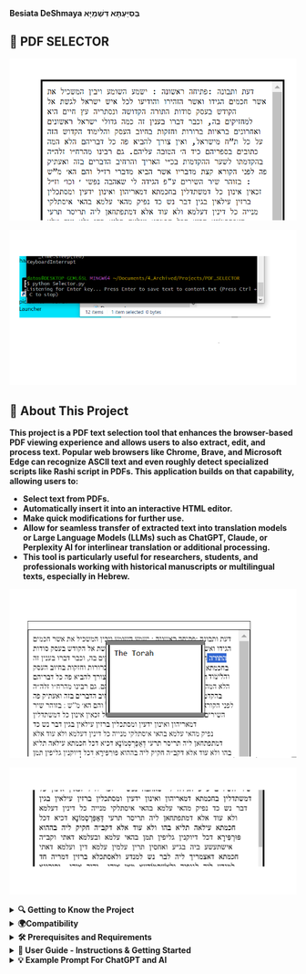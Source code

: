 **Besiata DeShmaya בְּסִיַּעְתָּא דִּשְׁמַיָּא**

## **📜 PDF SELECTOR**
![Alt text](images/PDF_EDITOR.png)


![Alt text](images/Selector_Listening.png)


 ## 📜 About This Project
**This project is a PDF text selection tool that enhances the browser-based PDF viewing experience and allows users to also extract, edit, and process text. Popular web browsers like Chrome, Brave, and Microsoft Edge can recognize ASCII text and even roughly detect specialized scripts like Rashi script in PDFs. This application builds on that capability, allowing users to:**

  - **Select text from PDFs.**
  - **Automatically insert it into an interactive HTML editor.**
  - **Make quick modifications for further use.**
  - **Allow for seamless transfer of extracted text into translation models or Large Language Models (LLMs) such as ChatGPT, Claude, or Perplexity AI for interlinear translation or additional processing.**
  - **This tool is particularly useful for researchers, students, and professionals working with historical manuscripts or multilingual texts, especially in Hebrew.**

<p align="center">
  <img src="images/NotesPreview.png" alt="Notes Preview">
</p>


![Alt text](images/Middle.png)




<details>
  <summary><strong>🔍 Getting to Know the Project </strong></summary>
  
**Modern PDF viewers, such as those in Chrome and Brave, have the ability to detect ASCII text from PDFs. They can even roughly recognize the famous Rashi script and convert it into standard Ashuri Script/Standard ASCII by default as shown in the picture below.**



![Alt text](images/ref1.jpeg)

**Select any of the words from the PDF document, and you will see the text registered in the selection space in standard Ashuri Script/Standard ASCII form, as shown in the picture above.**

**Now, this application allows you, once you have selected the text, to press **Enter** on any selection, and it will automatically add the word into an **interactive HTML editor**, as seen in the image below. You can then select, view, cut, copy, paste, add, and delete text and even save notes on selected words and retrieve the same notes upon selecting the same word again and pressing the key combination again.**

![Alt text](images/EditMode.png)


**Overall this allows for easy editing and is great for rendering old manuscripts into selectable form. Once in selectable form this means that after the selection the text can  easily be copied or pasted into any other application, or sent into any large translation model or language model, such as ChatGPT, Claude, or Perplexity AI, that supports interlinear translation.**

**This is a very useful middle man in-between like application because it allows for quick text modifications using the program and saves the output into a persistent file on the system upon toggeling save.**

</details>


<details>
  <summary><strong>🌍Compatibility</strong></summary>

### Browsers That Pick Up PDF Text Streams on Selecting Text:
- **Chrome**  
- **Brave**  
- **Microsoft Edge**  

### Browsers That the PDF Selector Will Accept:
- **Chrome**  
- **Brave**  
- **Microsoft Edge** (Text is reversed, though)  

### Recommended for Use:
- **Chrome**  
- **Brave**  
</details>



<details> 
   <summary><strong>🛠️ Prerequisites and Requirements  </strong></summary>

**To use this tool, make sure you have the following installed:**

✅ **A Browser with PDF Viewing Capabilities** – The program should recognize any browser-based PDF viewer that picks up PDF TEXT STREAMS ON SELECT.  
   **Recommended:** [Google Chrome](https://www.google.com/chrome/) or [Brave Browser](https://brave.com/download/)) for best compatibility.  

✅ **Node.js** – Required for running the backend.  
   📥 [Download Node.js](https://nodejs.org/)  

✅ **Python** – Required for uploading selections into the browser app via "Enter" keyboard/shortcut binding.  
   📥 [Download Python](https://www.python.org/)  

✅ **A PDF Document** – A PDF file containing selectable text to test the application's functionality.

</details>

<details>
 <summary><strong>🚀 User Guide - Instructions & Getting Started  </strong></summary>


**To run the program, clone the repository and start the local server using:**

`node server.js`

**The output should look something like this.**

![Alt text](images/runServerDot_JS.png)

**Running this comand should give the exact output universally both on Windows and Mac as the output rendered out from the Terminal/ClientShell the picture above provided that you have NodeJs correctly installed on your computer. Once you have run the command go to your web browser (Perferably Chrome or Brave) and write localhost:3000 in the search bar box on top of your browser press enter & this should load the editor as in the picture below.**

![Alt text](images/WriteLocalHostonWeb.png) 

**Holding down shift and pressing Enter will toggle the editor to go into Edit Mode where you can cut, select, copy, paste, write, and delete the text inside the editor.**

![Alt text](images/EditMode.png) 


**Holding shift and pressing enter again will toggle the editor into preview mode where it is easy to view the over all text. Text selection and copy is also available.**

![Alt text](images/SaveMode.png) 


**Now once the program is running on the web browser run `python Selector.py` for Windows and `sudo python3 SelectorAppleDevice.py` if your on Apple Mac in your Terminal/ClientShell of choice as in the picture bellow.**

![Alt text](images/RunningPython.png)


**You can now go and start selecting text from your pdfs of choice and press enter and it will add the text into the web application.**

![Alt text](images/ref3.png)

**To make things easier first clear the existing text by first pressing shift enter to toggle into edit mode and replace the existing text for now with just a single character as in the picture bellow.** 
![Alt text](images/PreviewSelectMode.png)

**Because if you leave nothing in the box and toggle save by togglling into Preview mode by holding shift and pressing enter and you then refresh the page all the text you deleted will come right back because the program does not support replacing the previous text with empty space. If you want to clear and start from new you have to at least leave a single character. Later you can delete it though by replaceing it with more text or what ever you want.** 

**So to test uploading your PDF Selections into the browser app. Open your pdf, run `python Selector.py` for Windows `sudo python3 SelectorAppleDevice.py` if your on Apple Mac as was said before, select some text, press enter and that should load the selected text into the browser app and you should see the text inside the input section/box after you press refreash.** 

![Alt text](images/Presentation.png)

**Another important functionality is the tooltip/note that you can save onto selected text and view from selected text upon holding shift and pressing space.**

![Alt text](images/SelectedNotes.png)

**Select the text you want to make a note on hold shift and press space to toggle the note to show up and write some stuff into the box once you want to save the note select the same text or if the text is already selected by the text selector just hold down shift and press space to save the note onto the selected text. The note will automatically close upon holding shift and pressing sapce** 

![Alt text](images/Dragable.png)

**You can also Drag the note when toggleing the note to show up by holding shift and pressing enter and when you toggle it to show up next time it will be aproximatly in the same spot you left it after you hit toggle save onto the selected text.** 
</details>


<details>
<summary> <strong> 💡 Example Prompt For ChatGPT and AI </strong></summary>
 
**Happy Editing and Happy Translating!**

**Example prompt for interlinear translation of final edited text using ChatGPT**

<p style="border: 3px solid black; display: inline-block;">
    <img src="images/TranslationWithChatGPT.png" alt="Image Description">
</p>


</details>



